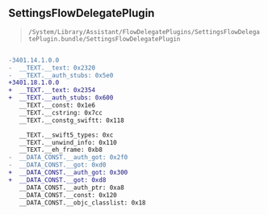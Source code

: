 ## SettingsFlowDelegatePlugin

> `/System/Library/Assistant/FlowDelegatePlugins/SettingsFlowDelegatePlugin.bundle/SettingsFlowDelegatePlugin`

```diff

-3401.14.1.0.0
-  __TEXT.__text: 0x2320
-  __TEXT.__auth_stubs: 0x5e0
+3401.18.1.0.0
+  __TEXT.__text: 0x2354
+  __TEXT.__auth_stubs: 0x600
   __TEXT.__const: 0x1e6
   __TEXT.__cstring: 0x7cc
   __TEXT.__constg_swiftt: 0x118

   __TEXT.__swift5_types: 0xc
   __TEXT.__unwind_info: 0x110
   __TEXT.__eh_frame: 0xb8
-  __DATA_CONST.__auth_got: 0x2f0
-  __DATA_CONST.__got: 0xd0
+  __DATA_CONST.__auth_got: 0x300
+  __DATA_CONST.__got: 0xd8
   __DATA_CONST.__auth_ptr: 0xa8
   __DATA_CONST.__const: 0x120
   __DATA_CONST.__objc_classlist: 0x18

```
